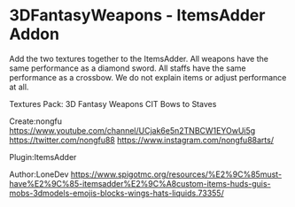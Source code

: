 # 3DFantasyWeapons - ItemsAdder Addon

Add the two textures together to the ItemsAdder.
All weapons have the same performance as a diamond sword.
All staffs have the same performance as a crossbow.
We do not explain items or adjust performance at all.

Textures Pack:
3D Fantasy Weapons CIT
Bows to Staves

Create:nongfu
https://www.youtube.com/channel/UCjak6e5n2TNBCW1EYOwUi5g
https://twitter.com/nongfu88
https://www.instagram.com/nongfu88arts/

Plugin:ItemsAdder

Author:LoneDev
https://www.spigotmc.org/resources/%E2%9C%85must-have%E2%9C%85-itemsadder%E2%9C%A8custom-items-huds-guis-mobs-3dmodels-emojis-blocks-wings-hats-liquids.73355/

